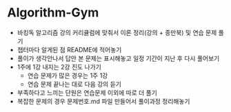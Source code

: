 # Algorithm-Gym

+ 바킹독 알고리즘 강의 커리큘럼에 맞춰서 이론 정리(강의 + 종만북) 및 연습 문제 풀기
+ 챕터마다 알게된 점 README에 적어놓기
+ 풀이가 생각안나서 답안 본 문제는 표시해놓고 일정 기간이 지난 후 다시 풀어보기
+ 1주에 1강 내지는 2강 진도 나가기
  + 연습 문제가 많은 경우는 1주 1강
  + 연습 문제 끝나는 대로 다음 강의 듣기
+ 부족하다고 느끼는 단원은 연습문제 이외에 따로 더 풀기
+ 복잡한 문제의 경우 문제번호.md 파일 만들어서 풀이과정 정리해놓기
